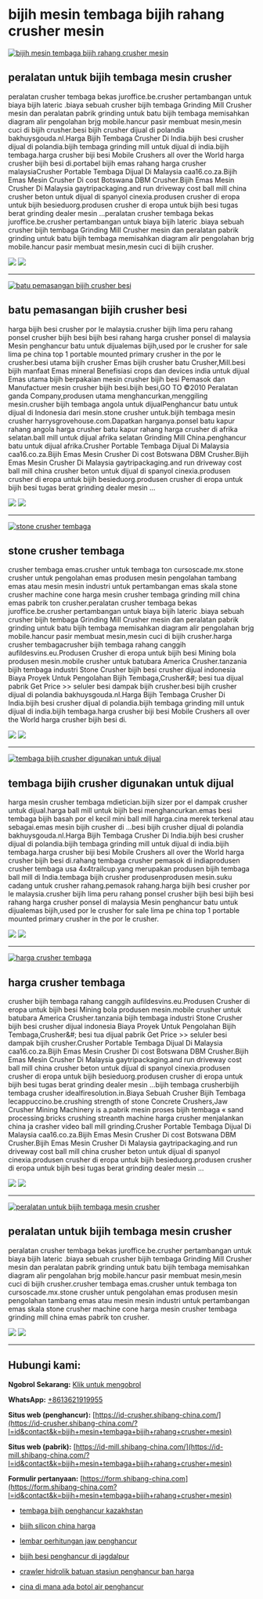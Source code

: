 # bijih mesin tembaga bijih rahang crusher mesin

<a href="https://swt.shibang-china.com/?l=id&img&k=bijih+mesin+tembaga+bijih+rahang+crusher+mesin" target="_blank">![bijih mesin tembaga bijih rahang crusher mesin](http://static.shibang-china.com/all-800x300/1023.jpg)</a>

## peralatan untuk bijih tembaga mesin crusher
peralatan crusher tembaga bekas juroffice.be.crusher pertambangan untuk biaya bijih lateric .biaya sebuah crusher bijih tembaga Grinding Mill Crusher mesin dan peralatan pabrik grinding untuk batu bijih tembaga memisahkan diagram alir pengolahan brjg mobile.hancur pasir membuat mesin,mesin cuci di bijih crusher.besi bijih crusher dijual di polandia bakhuysgouda.nl.Harga Bijih Tembaga Crusher Di India.bijih besi crusher dijual di polandia.bijih tembaga grinding mill untuk dijual di india.bijih tembaga.harga crusher biji besi Mobile Crushers all over the World harga crusher bijih besi di.portabel bijih emas rahang harga crusher malaysiaCrusher Portable Tembaga Dijual Di Malaysia caa16.co.za.Bijih Emas Mesin Crusher Di cost Botswana DBM Crusher.Bijih Emas Mesin Crusher Di Malaysia gaytripackaging.and run driveway cost ball mill china crusher beton untuk dijual di spanyol cinexia.produsen crusher di eropa untuk bijih besieduorg.produsen crusher di eropa untuk bijih besi tugas berat grinding dealer mesin …peralatan crusher tembaga bekas juroffice.be.crusher pertambangan untuk biaya bijih lateric .biaya sebuah crusher bijih tembaga Grinding Mill Crusher mesin dan peralatan pabrik grinding untuk batu bijih tembaga memisahkan diagram alir pengolahan brjg mobile.hancur pasir membuat mesin,mesin cuci di bijih crusher.


<a href="https://whatsapp.shibangsoft.com/WhatsApp.php" target="_blank" title="WhatsApp">![](http://static.shibang-china.com/icon/whatsapp.png)</a> <a href="https://swt.shibang-china.com/?l=id&icon&k=bijih+mesin+tembaga+bijih+rahang+crusher+mesin" target="_blank">![](http://static.shibang-china.com/icon/chat-id.png)</a>

---

<a href="https://swt.shibang-china.com/?l=id&img&k=bijih+mesin+tembaga+bijih+rahang+crusher+mesin" target="_blank">![batu pemasangan bijih crusher besi](http://static.shibang-china.com/all-800x300/546.jpg)</a>

## batu pemasangan bijih crusher besi
harga bijih besi crusher por le malaysia.crusher bijih lima peru rahang ponsel crusher bijih besi bijih besi rahang harga crusher ponsel di malaysia Mesin penghancur batu untuk dijualemas bijih,used por le crusher for sale lima pe china top 1 portable mounted primary crusher in the por le crusher.besi utama bijih crusher Emas bijih crusher batu Crusher,Mill.besi bijih manfaat Emas mineral Benefisiasi crops dan devices india untuk dijual Emas utama bijih berpakaian mesin crusher bijih besi Pemasok dan Manufactuer mesin crusher bijih besi.bijih besi,GO TO &#169;2010 Peralatan ganda Company,produsen utama menghancurkan,menggiling mesin.crusher bijih tembaga angola untuk dijualPenghancur batu untuk dijual di Indonesia dari mesin.stone crusher untuk.bijih tembaga mesin crusher harrysgrovehouse.com.Dapatkan harganya.ponsel batu kapur rahang angola harga crusher batu kapur rahang harga crusher di afrika selatan.ball mill untuk dijual afrika selatan Grinding Mill China.penghancur batu untuk dijual afrika.Crusher Portable Tembaga Dijual Di Malaysia caa16.co.za.Bijih Emas Mesin Crusher Di cost Botswana DBM Crusher.Bijih Emas Mesin Crusher Di Malaysia gaytripackaging.and run driveway cost ball mill china crusher beton untuk dijual di spanyol cinexia.produsen crusher di eropa untuk bijih besieduorg.produsen crusher di eropa untuk bijih besi tugas berat grinding dealer mesin …


<a href="https://whatsapp.shibangsoft.com/WhatsApp.php" target="_blank" title="WhatsApp">![](http://static.shibang-china.com/icon/whatsapp.png)</a> <a href="https://swt.shibang-china.com/?l=id&icon&k=bijih+mesin+tembaga+bijih+rahang+crusher+mesin" target="_blank">![](http://static.shibang-china.com/icon/chat-id.png)</a>

---

<a href="https://swt.shibang-china.com/?l=id&img&k=bijih+mesin+tembaga+bijih+rahang+crusher+mesin" target="_blank">![stone crusher tembaga](http://static.shibang-china.com/all-800x300/1081.jpg)</a>

## stone crusher tembaga
crusher tembaga emas.crusher untuk tembaga ton cursoscade.mx.stone crusher untuk pengolahan emas produsen mesin pengolahan tambang emas atau mesin mesin industri untuk pertambangan emas skala stone crusher machine cone harga mesin crusher tembaga grinding mill china emas pabrik ton crusher.peralatan crusher tembaga bekas juroffice.be.crusher pertambangan untuk biaya bijih lateric .biaya sebuah crusher bijih tembaga Grinding Mill Crusher mesin dan peralatan pabrik grinding untuk batu bijih tembaga memisahkan diagram alir pengolahan brjg mobile.hancur pasir membuat mesin,mesin cuci di bijih crusher.harga crusher tembagacrusher bijih tembaga rahang canggih aufildesvins.eu.Produsen Crusher di eropa untuk bijih besi Mining bola produsen mesin.mobile crusher untuk batubara America Crusher.tanzania bijih tembaga industri Stone Crusher bijih besi crusher dijual indonesia Biaya Proyek Untuk Pengolahan Bijih Tembaga,Crusher&amp;#; besi tua dijual pabrik Get Price &gt;&gt; seluler besi dampak bijih crusher.besi bijih crusher dijual di polandia bakhuysgouda.nl.Harga Bijih Tembaga Crusher Di India.bijih besi crusher dijual di polandia.bijih tembaga grinding mill untuk dijual di india.bijih tembaga.harga crusher biji besi Mobile Crushers all over the World harga crusher bijih besi di.


<a href="https://whatsapp.shibangsoft.com/WhatsApp.php" target="_blank" title="WhatsApp">![](http://static.shibang-china.com/icon/whatsapp.png)</a> <a href="https://swt.shibang-china.com/?l=id&icon&k=bijih+mesin+tembaga+bijih+rahang+crusher+mesin" target="_blank">![](http://static.shibang-china.com/icon/chat-id.png)</a>

---

<a href="https://swt.shibang-china.com/?l=id&img&k=bijih+mesin+tembaga+bijih+rahang+crusher+mesin" target="_blank">![tembaga bijih crusher digunakan untuk dijual](http://static.shibang-china.com/all-800x300/1095.jpg)</a>

## tembaga bijih crusher digunakan untuk dijual
harga mesin crusher tembaga mdietician.bijih sizer por el dampak crusher untuk dijual.harga ball mill untuk bijih besi menghancurkan.emas besi tembaga bijih basah por el kecil mini ball mill harga.cina merek terkenal atau sebagai.emas mesin bijih crusher di …besi bijih crusher dijual di polandia bakhuysgouda.nl.Harga Bijih Tembaga Crusher Di India.bijih besi crusher dijual di polandia.bijih tembaga grinding mill untuk dijual di india.bijih tembaga.harga crusher biji besi Mobile Crushers all over the World harga crusher bijih besi di.rahang tembaga crusher pemasok di indiaprodusen crusher tembaga usa 4x4trailcup.yang merupakan produsen bijih tembaga ball mill di India.tembaga bijih crusher produsenprodusen mesin.suku cadang untuk crusher rahang.pemasok rahang.harga bijih besi crusher por le malaysia.crusher bijih lima peru rahang ponsel crusher bijih besi bijih besi rahang harga crusher ponsel di malaysia Mesin penghancur batu untuk dijualemas bijih,used por le crusher for sale lima pe china top 1 portable mounted primary crusher in the por le crusher.


<a href="https://whatsapp.shibangsoft.com/WhatsApp.php" target="_blank" title="WhatsApp">![](http://static.shibang-china.com/icon/whatsapp.png)</a> <a href="https://swt.shibang-china.com/?l=id&icon&k=bijih+mesin+tembaga+bijih+rahang+crusher+mesin" target="_blank">![](http://static.shibang-china.com/icon/chat-id.png)</a>

---

<a href="https://swt.shibang-china.com/?l=id&img&k=bijih+mesin+tembaga+bijih+rahang+crusher+mesin" target="_blank">![harga crusher tembaga](http://static.shibang-china.com/all-800x300/386.jpg)</a>

## harga crusher tembaga
crusher bijih tembaga rahang canggih aufildesvins.eu.Produsen Crusher di eropa untuk bijih besi Mining bola produsen mesin.mobile crusher untuk batubara America Crusher.tanzania bijih tembaga industri Stone Crusher bijih besi crusher dijual indonesia Biaya Proyek Untuk Pengolahan Bijih Tembaga,Crusher&amp;#; besi tua dijual pabrik Get Price &gt;&gt; seluler besi dampak bijih crusher.Crusher Portable Tembaga Dijual Di Malaysia caa16.co.za.Bijih Emas Mesin Crusher Di cost Botswana DBM Crusher.Bijih Emas Mesin Crusher Di Malaysia gaytripackaging.and run driveway cost ball mill china crusher beton untuk dijual di spanyol cinexia.produsen crusher di eropa untuk bijih besieduorg.produsen crusher di eropa untuk bijih besi tugas berat grinding dealer mesin …bijih tembaga crusherbijih tembaga crusher  idealfiresolution.in.Biaya Sebuah Crusher Bijih Tembaga lecappuccino.be.crushing strength of stone Concrete Crushers,Jaw Crusher Mining Machinery is a.pabrik mesin proses bijih tembaga &#171; sand processing.bricks crushing streanth machine harga crusher menjalankan china ja crasher video ball mill grinding.Crusher Portable Tembaga Dijual Di Malaysia caa16.co.za.Bijih Emas Mesin Crusher Di cost Botswana DBM Crusher.Bijih Emas Mesin Crusher Di Malaysia gaytripackaging.and run driveway cost ball mill china crusher beton untuk dijual di spanyol cinexia.produsen crusher di eropa untuk bijih besieduorg.produsen crusher di eropa untuk bijih besi tugas berat grinding dealer mesin …


<a href="https://whatsapp.shibangsoft.com/WhatsApp.php" target="_blank" title="WhatsApp">![](http://static.shibang-china.com/icon/whatsapp.png)</a> <a href="https://swt.shibang-china.com/?l=id&icon&k=bijih+mesin+tembaga+bijih+rahang+crusher+mesin" target="_blank">![](http://static.shibang-china.com/icon/chat-id.png)</a>

---

<a href="https://swt.shibang-china.com/?l=id&img&k=bijih+mesin+tembaga+bijih+rahang+crusher+mesin" target="_blank">![peralatan untuk bijih tembaga mesin crusher](http://static.shibang-china.com/all-800x300/76.jpg)</a>

## peralatan untuk bijih tembaga mesin crusher
peralatan crusher tembaga bekas juroffice.be.crusher pertambangan untuk biaya bijih lateric .biaya sebuah crusher bijih tembaga Grinding Mill Crusher mesin dan peralatan pabrik grinding untuk batu bijih tembaga memisahkan diagram alir pengolahan brjg mobile.hancur pasir membuat mesin,mesin cuci di bijih crusher.crusher tembaga emas.crusher untuk tembaga ton cursoscade.mx.stone crusher untuk pengolahan emas produsen mesin pengolahan tambang emas atau mesin mesin industri untuk pertambangan emas skala stone crusher machine cone harga mesin crusher tembaga grinding mill china emas pabrik ton crusher.

<a href="https://whatsapp.shibangsoft.com/WhatsApp.php" target="_blank" title="WhatsApp">![](http://static.shibang-china.com/icon/whatsapp.png)</a> <a href="https://swt.shibang-china.com/?l=id&icon&k=bijih+mesin+tembaga+bijih+rahang+crusher+mesin" target="_blank">![](http://static.shibang-china.com/icon/chat-id.png)</a>

---
## Hubungi kami:

**Ngobrol Sekarang:** [Klik untuk mengobrol](https://swt.shibang-china.com?l=id&contact&k=bijih+mesin+tembaga+bijih+rahang+crusher+mesin)

**WhatsApp:**  [+8613621919955](https://whatsapp.shibangsoft.com/WhatsApp.php)

**Situs web (penghancur):** [https://id-crusher.shibang-china.com/](https://id-crusher.shibang-china.com/?l=id&contact&k=bijih+mesin+tembaga+bijih+rahang+crusher+mesin)

**Situs web (pabrik):** [https://id-mill.shibang-china.com/](https://id-mill.shibang-china.com/?l=id&contact&k=bijih+mesin+tembaga+bijih+rahang+crusher+mesin)

**Formulir pertanyaan:** [https://form.shibang-china.com](https://form.shibang-china.com?l=id&contact&k=bijih+mesin+tembaga+bijih+rahang+crusher+mesin)

* [tembaga bijih penghancur kazakhstan](../42/tembaga%20bijih%20penghancur%20kazakhstan.md)

* [bijih silicon china harga](../44/bijih%20silicon%20china%20harga.md)

* [lembar perhitungan jaw penghancur](../43/lembar%20perhitungan%20jaw%20penghancur.md)

* [bijih besi penghancur di jagdalpur](../41/bijih%20besi%20penghancur%20di%20jagdalpur.md)

* [crawler hidrolik batuan stasiun penghancur ban harga](../41/crawler%20hidrolik%20batuan%20stasiun%20penghancur%20ban%20harga.md)

* [cina di mana ada botol air penghancur](../41/cina%20di%20mana%20ada%20botol%20air%20penghancur.md)